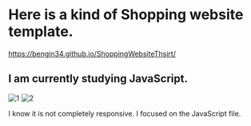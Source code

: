 # Here is a kind of Shopping website template. 
https://bengin34.github.io/ShoppingWebsiteThsirt/

## I am currently studying JavaScript. 

![1](https://user-images.githubusercontent.com/118957608/214004138-7f2f25ad-a617-4ad2-a6e9-582e70d21b4e.png)
![2](https://user-images.githubusercontent.com/118957608/214004122-54afb4d1-82e1-4490-90bb-2ecf1ea0471b.png)

I know it is not completely responsive. I focused on the JavaScript file.
